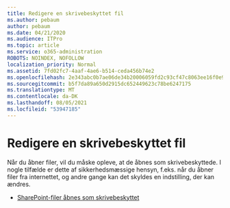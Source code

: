 ```yaml
---
title: Redigere en skrivebeskyttet fil
ms.author: pebaum
author: pebaum
ms.date: 04/21/2020
ms.audience: ITPro
ms.topic: article
ms.service: o365-administration
ROBOTS: NOINDEX, NOFOLLOW
localization_priority: Normal
ms.assetid: 7fd02fc7-4aaf-4ae6-b514-ceda456b74e2
ms.openlocfilehash: 2e343abc0b7ae06de34b20006059fd2c93cf47c8063ee16f0e9e1ab273e1ee4d
ms.sourcegitcommit: b5f7da89a650d2915dc652449623c78be6247175
ms.translationtype: MT
ms.contentlocale: da-DK
ms.lasthandoff: 08/05/2021
ms.locfileid: "53947185"
---
```

# <a name="edit-a-read-only-file"></a>Redigere en skrivebeskyttet fil

Når du åbner filer, vil du måske opleve, at de åbnes som skrivebeskyttede. I nogle tilfælde er dette af sikkerhedsmæssige hensyn, f.eks. når du åbner filer fra internettet, og andre gange kan det skyldes en indstilling, der kan ændres.

- [SharePoint-filer åbnes som skrivebeskyttet](https://docs.microsoft.com/sharepoint/troubleshoot/lists-and-libraries/files-open-as-read-only-and-cannot-check-in-or-out)
